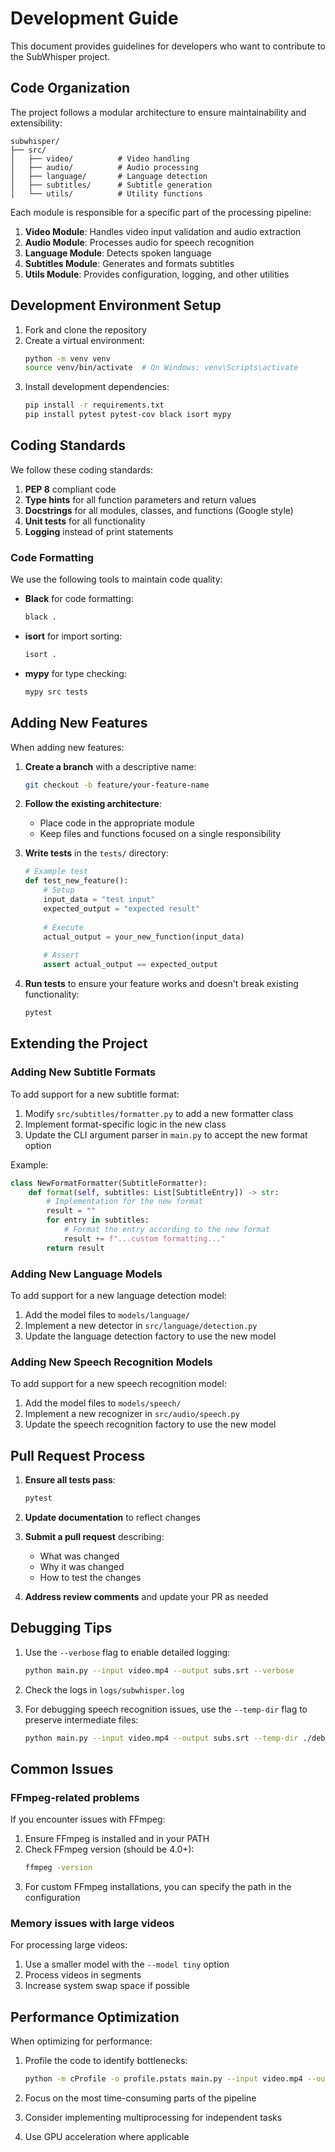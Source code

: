 # Development Guide

This document provides guidelines for developers who want to contribute to the SubWhisper project.

## Code Organization

The project follows a modular architecture to ensure maintainability and extensibility:

```
subwhisper/
├── src/
│   ├── video/          # Video handling
│   ├── audio/          # Audio processing
│   ├── language/       # Language detection
│   ├── subtitles/      # Subtitle generation
│   └── utils/          # Utility functions
```

Each module is responsible for a specific part of the processing pipeline:

1. **Video Module**: Handles video input validation and audio extraction
2. **Audio Module**: Processes audio for speech recognition
3. **Language Module**: Detects spoken language
4. **Subtitles Module**: Generates and formats subtitles
5. **Utils Module**: Provides configuration, logging, and other utilities

## Development Environment Setup

1. Fork and clone the repository
2. Create a virtual environment:
   ```bash
   python -m venv venv
   source venv/bin/activate  # On Windows: venv\Scripts\activate
   ```
3. Install development dependencies:
   ```bash
   pip install -r requirements.txt
   pip install pytest pytest-cov black isort mypy
   ```

## Coding Standards

We follow these coding standards:

1. **PEP 8** compliant code
2. **Type hints** for all function parameters and return values
3. **Docstrings** for all modules, classes, and functions (Google style)
4. **Unit tests** for all functionality
5. **Logging** instead of print statements

### Code Formatting

We use the following tools to maintain code quality:

- **Black** for code formatting:
  ```bash
  black .
  ```

- **isort** for import sorting:
  ```bash
  isort .
  ```

- **mypy** for type checking:
  ```bash
  mypy src tests
  ```

## Adding New Features

When adding new features:

1. **Create a branch** with a descriptive name:
   ```bash
   git checkout -b feature/your-feature-name
   ```

2. **Follow the existing architecture**:
   - Place code in the appropriate module
   - Keep files and functions focused on a single responsibility

3. **Write tests** in the `tests/` directory:
   ```python
   # Example test
   def test_new_feature():
       # Setup
       input_data = "test input"
       expected_output = "expected result"
       
       # Execute
       actual_output = your_new_function(input_data)
       
       # Assert
       assert actual_output == expected_output
   ```

4. **Run tests** to ensure your feature works and doesn't break existing functionality:
   ```bash
   pytest
   ```

## Extending the Project

### Adding New Subtitle Formats

To add support for a new subtitle format:

1. Modify `src/subtitles/formatter.py` to add a new formatter class
2. Implement format-specific logic in the new class
3. Update the CLI argument parser in `main.py` to accept the new format option

Example:

```python
class NewFormatFormatter(SubtitleFormatter):
    def format(self, subtitles: List[SubtitleEntry]) -> str:
        # Implementation for the new format
        result = ""
        for entry in subtitles:
            # Format the entry according to the new format
            result += f"...custom formatting..."
        return result
```

### Adding New Language Models

To add support for a new language detection model:

1. Add the model files to `models/language/`
2. Implement a new detector in `src/language/detection.py`
3. Update the language detection factory to use the new model

### Adding New Speech Recognition Models

To add support for a new speech recognition model:

1. Add the model files to `models/speech/`
2. Implement a new recognizer in `src/audio/speech.py`
3. Update the speech recognition factory to use the new model

## Pull Request Process

1. **Ensure all tests pass**:
   ```bash
   pytest
   ```

2. **Update documentation** to reflect changes

3. **Submit a pull request** describing:
   - What was changed
   - Why it was changed
   - How to test the changes

4. **Address review comments** and update your PR as needed

## Debugging Tips

1. Use the `--verbose` flag to enable detailed logging:
   ```bash
   python main.py --input video.mp4 --output subs.srt --verbose
   ```

2. Check the logs in `logs/subwhisper.log`

3. For debugging speech recognition issues, use the `--temp-dir` flag to preserve intermediate files:
   ```bash
   python main.py --input video.mp4 --output subs.srt --temp-dir ./debug_files
   ```

## Common Issues

### FFmpeg-related problems

If you encounter issues with FFmpeg:

1. Ensure FFmpeg is installed and in your PATH
2. Check FFmpeg version (should be 4.0+):
   ```bash
   ffmpeg -version
   ```
3. For custom FFmpeg installations, you can specify the path in the configuration

### Memory issues with large videos

For processing large videos:

1. Use a smaller model with the `--model tiny` option
2. Process videos in segments
3. Increase system swap space if possible

## Performance Optimization

When optimizing for performance:

1. Profile the code to identify bottlenecks:
   ```bash
   python -m cProfile -o profile.pstats main.py --input video.mp4 --output subs.srt
   ```

2. Focus on the most time-consuming parts of the pipeline

3. Consider implementing multiprocessing for independent tasks

4. Use GPU acceleration where applicable 